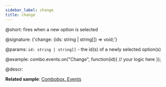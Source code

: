 ```yaml
---
sidebar_label: change
title: change
---          
```


@short: fires when a new option is selected

@signature: {'change: (ids: string | string[]) => void;'}

@params:
`id: string | string[]` - the id(s) of a newly selected option(s)

@example:
combo.events.on("Change", function(id){
    // your logic here
});

@descr:

**Related sample**: [Combobox. Events](https://snippet.dhtmlx.com/n70eqx5l)
